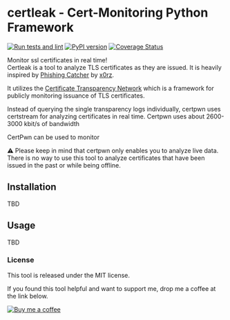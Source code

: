 # certleak - Cert-Monitoring Python Framework

[![Run tests and lint](https://github.com/d-Rickyy-b/certpwn/workflows/Run%20tests%20and%20lint/badge.svg)](https://github.com/d-Rickyy-b/certpwn/actions?query=workflow%3A%22Run+tests+and+lint%22)
[![PyPI version](https://badge.fury.io/py/certpwn.svg)](https://badge.fury.io/py/certpwn)
[![Coverage Status](https://coveralls.io/repos/github/d-Rickyy-b/certpwn/badge.svg?branch=master)](https://coveralls.io/github/d-Rickyy-b/certpwn?branch=master)

Monitor ssl certificates in real time!  
Certleak is a tool to analyze TLS certificates as they are issued.
It is heavily inspired by [Phishing Catcher](https://github.com/x0rz/phishing_catcher) by [x0rz](https://twitter.com/x0rz). 

It utilizes the [Certificate Transparency Network](https://www.certificate-transparency.org/what-is-ct) which is a framework for publicly monitoring
 issuance of TLS certificates. 


Instead of querying the single transparency logs individually, certpwn uses certstream for analyzing certificates in real time.
Certpwn uses about 2600-3000 kbit/s of bandwidth


CertPwn can be used to monitor 

⚠ Please keep in mind that certpwn only enables you to analyze live data.
There is no way to use this tool to analyze certificates that have been issued in the past or while being offline.

## Installation
TBD

## Usage
TBD

### License
This tool is released under the MIT license.

If you found this tool helpful and want to support me, drop me a coffee at the link below.

[![Buy me a coffee](https://www.buymeacoffee.com/assets/img/custom_images/orange_img.png)](https://buymeacoffee.com/0rickyy0)
